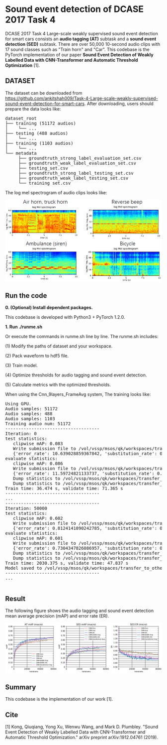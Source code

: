 # Sound event detection of DCASE 2017 Task 4

DCASE 2017 Task 4 Large-scale weakly supervised sound event detection for smart cars consists an **audio tagging (AT)** subtask and a **sound event detection (SED)** subtask. There are over 50,000 10-second audio clips with 17 sound classes such as "Train horn" and "Car". This codebase is the PyTorch implementation of our paper **Sound Event Detection of Weakly Labelled Data with CNN-Transformer and Automatic Threshold Optimization** [1].


## DATASET
The dataset can be downloaded from https://github.com/ankitshah009/Task-4-Large-scale-weakly-supervised-sound-event-detection-for-smart-cars. After downloading, users should prepare the data looks like:

<pre>
dataset_root
├── training (51172 audios)
│    └── ...
├── testing (488 audios)
│    └── ...
├── training (1103 audios)
│    └── ...
└── metadata
     ├── groundtruth_strong_label_evaluation_set.csv
     ├── groundtruth_weak_label_evaluation_set.csv
     ├── testing_set.csv
     ├── groundtruth_strong_label_testing_set.csv
     ├── groundtruth_weak_label_testing_set.csv
     └── training_set.csv
</pre>


The log mel spectrogram of audio clips looks like:

<img src="appendixes/logmel.png" width="600">

## Run the code
**0. (Optional) Install dependent packages.**

This codebase is developed with Python3 + PyTorch 1.2.0.

**1. Run ./runme.sh**

Or execute the commands in runme.sh line by line. The runme.sh includes: 

(1) Modify the paths of dataset and your workspace.

(2) Pack waveform to hdf5 file.

(3) Train model.

(4) Optimize thresholds for audio tagging and sound event detection.

(5) Calculate metrics with the optimized thresholds. 

When using the Cnn_9layers_FrameAvg system, The training looks like:

<pre>
Using GPU.
Audio samples: 51172
Audio samples: 488
Audio samples: 1103
Training audio num: 51172
------------------------------------
Iteration: 0
test statistics:
   clipwise mAP: 0.083
   Write submission file to /vol/vssp/msos/qk/workspaces/transfer_to_other_datasets/transfer_to_dcase2017_task4/_tmp_submission/pytorch_main/holdout_fold=1/Cnn_9layers_FrameAvg/pretrain=False/loss_type=clip_bce/augmentation=mixup/batch_size=32/few_shots=-1/random_seed=1000/freeze_base=False/_submission.csv
   {'error_rate': 10.639028859367842, 'substitution_rate': 0.3678424186898763, 'deletion_rate': 0.0, 'insertion_rate': 10.271186440677965}
evaluate statistics:
   clipwise mAP: 0.086
   Write submission file to /vol/vssp/msos/qk/workspaces/transfer_to_other_datasets/transfer_to_dcase2017_task4/_tmp_submission/pytorch_main/holdout_fold=1/Cnn_9layers_FrameAvg/pretrain=False/loss_type=clip_bce/augmentation=mixup/batch_size=32/few_shots=-1/random_seed=1000/freeze_base=False/_submission.csv
   {'error_rate': 11.59724821133737, 'substitution_rate': 0.3594936708860759, 'deletion_rate': 0.0, 'insertion_rate': 11.237754540451293}
   Dump statistics to /vol/vssp/msos/qk/workspaces/transfer_to_other_datasets/transfer_to_dcase2017_task4/statistics/pytorch_main/holdout_fold=1/Cnn_9layers_FrameAvg/pretrain=False/loss_type=clip_bce/augmentation=mixup/batch_size=32/few_shots=-1/random_seed=1000/freeze_base=False/statistics.pickle
   Dump statistics to /vol/vssp/msos/qk/workspaces/transfer_to_other_datasets/transfer_to_dcase2017_task4/statistics/pytorch_main/holdout_fold=1/Cnn_9layers_FrameAvg/pretrain=False/loss_type=clip_bce/augmentation=mixup/batch_size=32/few_shots=-1/random_seed=1000/freeze_base=False/statistics_2019-12-06_16-09-58.pickle
Train time: 36.474 s, validate time: 71.365 s
------------------------------------
...
------------------------------------
Iteration: 50000
test statistics:
   clipwise mAP: 0.602
   Write submission file to /vol/vssp/msos/qk/workspaces/transfer_to_other_datasets/transfer_to_dcase2017_task4/_tmp_submission/pytorch_main/holdout_fold=1/Cnn_9layers_FrameAvg/pretrain=False/loss_type=clip_bce/augmentation=mixup/batch_size=32/few_shots=-1/random_seed=1000/freeze_base=False/_submission.csv
   {'error_rate': 0.8124141090242785, 'substitution_rate': 0.17017865322950068, 'deletion_rate': 0.5135135135135135, 'insertion_rate': 0.12872194228126432}
evaluate statistics:
   clipwise mAP: 0.601
   Write submission file to /vol/vssp/msos/qk/workspaces/transfer_to_other_datasets/transfer_to_dcase2017_task4/_tmp_submission/pytorch_main/holdout_fold=1/Cnn_9layers_FrameAvg/pretrain=False/loss_type=clip_bce/augmentation=mixup/batch_size=32/few_shots=-1/random_seed=1000/freeze_base=False/_submission.csv
   {'error_rate': 0.7304347826086957, 'substitution_rate': 0.11095211887727023, 'deletion_rate': 0.47385800770500824, 'insertion_rate': 0.14562465602641717}
   Dump statistics to /vol/vssp/msos/qk/workspaces/transfer_to_other_datasets/transfer_to_dcase2017_task4/statistics/pytorch_main/holdout_fold=1/Cnn_9layers_FrameAvg/pretrain=False/loss_type=clip_bce/augmentation=mixup/batch_size=32/few_shots=-1/random_seed=1000/freeze_base=False/statistics.pickle
   Dump statistics to /vol/vssp/msos/qk/workspaces/transfer_to_other_datasets/transfer_to_dcase2017_task4/statistics/pytorch_main/holdout_fold=1/Cnn_9layers_FrameAvg/pretrain=False/loss_type=clip_bce/augmentation=mixup/batch_size=32/few_shots=-1/random_seed=1000/freeze_base=False/statistics_2019-12-06_16-09-58.pickle
Train time: 2030.375 s, validate time: 47.837 s
Model saved to /vol/vssp/msos/qk/workspaces/transfer_to_other_datasets/transfer_to_dcase2017_task4/checkpoints/pytorch_main/holdout_fold=1/Cnn_9layers_FrameAvg/pretrain=False/loss_type=clip_bce/augmentation=mixup/batch_size=32/few_shots=-1/random_seed=1000/freeze_base=False/50000_iterations.pth
------------------------------------
...

</pre>

## Result
The following figure shows the audio tagging and sound event detection mean average precision (mAP) and error rate (ER).

![alt text](appendixes/metrics.png)


## Summary
This codebase is the implementation of our work [1].

## Cite
[1] Kong, Qiuqiang, Yong Xu, Wenwu Wang, and Mark D. Plumbley. "Sound Event Detection of Weakly Labelled Data with CNN-Transformer and Automatic Threshold Optimization." arXiv preprint arXiv:1912.04761 (2019).
